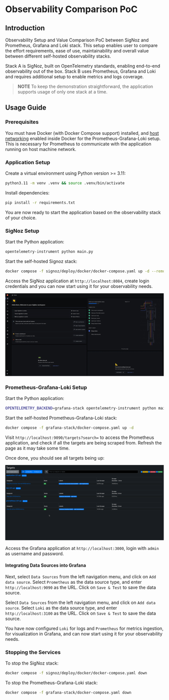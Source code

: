 # Observability Comparison PoC

## Introduction

Observability Setup and Value Comparison PoC between SigNoz and Prometheus, Grafana and Loki stack. This setup enables user to compare the effort requirements, ease of use, maintainability and overall value between different self-hosted observability stacks.

Stack A is SigNoz, built on OpenTelemetry standards, enabling end-to-end observability out of the box.
Stack B uses Prometheus, Grafana and Loki and requires additional setup to enable metrics and logs coverage.

> **NOTE**
> To keep the demonstration straightforward, the application supports usage of only one stack at a time.

## Usage Guide

### Prerequisites

You must have Docker (with Docker Compose support) installed, and [host networking](https://docs.docker.com/desktop/features/networking/#i-want-to-connect-from-a-container-to-a-service-on-the-host) enabled inside Docker for the Prometheus-Grafana-Loki setup. This is necessary for Prometheus to communicate with the application running on host machine network.

### Application Setup

Create a virtual environment using Python version >= 3.11:

```bash
python3.11 -m venv .venv && source .venv/bin/activate
```

Install dependencies:

```bash
pip install -r requirements.txt
```

You are now ready to start the application based on the observability stack of your choice.

### SigNoz Setup

Start the Python application:

```bash
opentelemetry-instrument python main.py
```

Start the self-hosted Signoz stack:

```bash
docker compose -f signoz/deploy/docker/docker-compose.yaml up -d --remove-orphans
```

Access the SigNoz application at `http://localhost:8084`, create login credentials and you can now start using it for your observability needs.

![SigNoz Onboarding View](img/signoz_onboarding.png)

### Prometheus-Grafana-Loki Setup

Start the Python application:

```bash
OPENTELEMETRY_BACKEND=grafana-stack opentelemetry-instrument python main.py
```

Start the self-hosted Prometheus-Grafana-Loki stack:

```bash
docker compose -f grafana-stack/docker-compose.yaml up -d
```

Visit `http://localhost:9090/targets?search=` to access the Prometheus application, and check if all the targets are being scraped from. Refresh the page as it may take some time.

Once done, you should see all targets being up:

![Prometheus Targets Page](img/prometheus_targets.png)

Access the Grafana application at `http://localhost:3000`, login with `admin` as username and password.

#### Integrating Data Sources into Grafana

Next, select `Data Sources` from the left navigation menu, and click on `Add data source`.
Select `Prometheus` as the data source type, and enter `http://localhost:9090` as the URL.
Click on `Save & Test` to save the data source.

Select `Data Sources` from the left navigation menu, and click on `Add data source`.
Select `Loki` as the data source type, and enter `http://localhost:3100` as the URL.
Click on `Save & Test` to save the data source.

You have now configured `Loki` for logs and `Prometheus` for metrics ingestion, for visualization in Grafana, and can now start using it for your observability needs.

### Stopping the Services

To stop the SigNoz stack:

```bash
docker compose -f signoz/deploy/docker/docker-compose.yaml down
```

To stop the Prometheus-Grafana-Loki stack:

```bash
docker compose -f grafana-stack/docker-compose.yaml down
```
